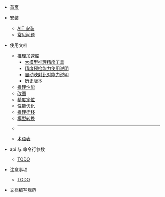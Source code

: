 - [首页](/README.md)
- 安装
  - [AIT 安装](/install/README.md)
  - [常见问题](/install/FAQ.md)
- 使用文档

  - [推理加速库](/llm/v1.0 "就是快")
    - [大模型推理精度工具](/llm/v1.0/大模型推理精度工具说明文档.md)
    - [精度预检能力使用说明](/llm/v1.0/精度预检能力使用说明.md)
    - [自动映射比对能力说明](/llm/v1.0/自动映射比对能力说明.md)
    - [历史版本](/llm/v1.0)
  - [推理性能](/benchmark/)
  - [改图](/debug/surgeon)
  - [精度定位](/debug/compare)
  - [性能优化](/profile)
  - [推理迁移](/transplt)
  - [模型转换](/convert)
  - ***
  - [术语表](/glossary)

- api 与 命令行参数

  - [TODO](/glossary)

- 注意事项
  - [TODO](/glossary)

- [文档编写规范](/doc-guidelines.md)
